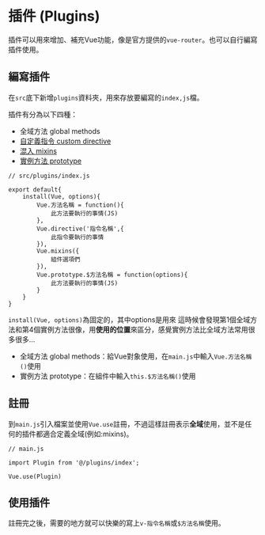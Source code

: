 # 插件 (Plugins)
插件可以用來增加、補充Vue功能，像是官方提供的`vue-router`。也可以自行編寫插件使用。

## 編寫插件
在`src`底下新增`plugins`資料夾，用來存放要編寫的`index,js`檔。  

插件有分為以下四種：
- 全域方法 global methods
- [自定義指令 custom directive](https://github.com/PeggyHsiao/Vue-Note/blob/master/reuse/customDirective.md)
- [混入 mixins](https://github.com/PeggyHsiao/Vue-Note/blob/master/reuse/mixins.md)
- [實例方法 prototype](https://github.com/PeggyHsiao/Vue-Note/blob/master/reuse/prototype.md)
```
// src/plugins/index.js

export default{
    install(Vue, options){
        Vue.方法名稱 = function(){
            此方法要執行的事情(JS)
        },
        Vue.directive('指令名稱',{
            此指令要執行的事情
        }),
        Vue.mixins({
            組件選項們
        }),
        Vue.prototype.$方法名稱 = function(options){
            此方法要執行的事情(JS)
        }
    }
}
```
`install(Vue, options)`為固定的，其中options是用來
這時候會發現第1個全域方法和第4個實例方法很像，用**使用的位置**來區分，感覺實例方法比全域方法常用很多很多...  
- 全域方法 global methods：給Vue對象使用，在`main.js`中輸入`Vue.方法名稱()`使用
- 實例方法 prototype：在組件中輸入`this.$方法名稱()`使用

## 註冊
到`main.js`引入檔案並使用`Vue.use`註冊，不過這樣註冊表示**全域**使用，並不是任何的插件都適合定義全域(例如:mixins)。
```
// main.js

import Plugin from '@/plugins/index';

Vue.use(Plugin)
```
## 使用插件
註冊完之後，需要的地方就可以快樂的寫上`v-指令名稱`或`$方法名稱`使用。



